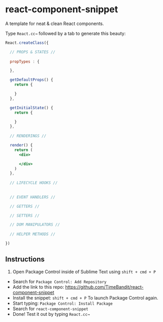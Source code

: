 # react-component-snippet
A template for neat & clean React components.

Type `React.cc→` followed by a tab to generate this beauty:

```jsx
React.createClass({

  // PROPS & STATES //
  
  propTypes : {

  },

  getDefaultProps() {
    return {

    }
  },

  getInitialState() {
    return {

    }
  },
  
  // RENDERINGS //

  render() {
    return (
      <div>

      </div>
    )
  },
  
  // LIFECYCLE HOOKS //
  
  
  // EVENT HANDLERS //

  // GETTERS //

  // SETTERS //

  // DOM MANIPULATORS //
  
  // HELPER METHODS //

})
```

## Instructions
1. Open Package Control inside of Sublime Text using `shift + cmd + P`
- Search for `Package Control: Add Repository`
- Add the link to this repo: https://github.com/TimeBandit/react-component-snippet
- Install the snippet: `shift + cmd + P` To launch Package Control again.
- Start typing: `Package Control: Install Package`
- Search for `react-component-snippet`
- Done! Test it out by typing `React.cc→`
